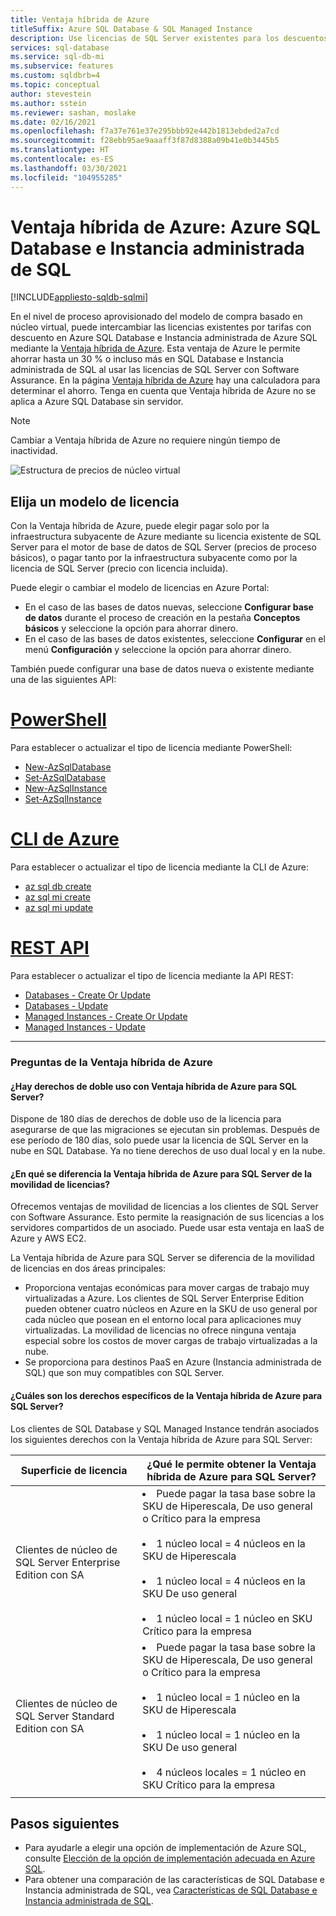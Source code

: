 ```yaml
---
title: Ventaja híbrida de Azure
titleSuffix: Azure SQL Database & SQL Managed Instance
description: Use licencias de SQL Server existentes para los descuentos de Azure SQL Database e Instancia administrada de SQL.
services: sql-database
ms.service: sql-db-mi
ms.subservice: features
ms.custom: sqldbrb=4
ms.topic: conceptual
author: stevestein
ms.author: sstein
ms.reviewer: sashan, moslake
ms.date: 02/16/2021
ms.openlocfilehash: f7a37e761e37e295bbb92e442b1813ebded2a7cd
ms.sourcegitcommit: f28ebb95ae9aaaff3f87d8388a09b41e0b3445b5
ms.translationtype: HT
ms.contentlocale: es-ES
ms.lasthandoff: 03/30/2021
ms.locfileid: "104955285"
---
```

# <a name="azure-hybrid-benefit---azure-sql-database--sql-managed-instance"></a>Ventaja híbrida de Azure: Azure SQL Database e Instancia administrada de SQL
[!INCLUDE[appliesto-sqldb-sqlmi](includes/appliesto-sqldb-sqlmi.md)]

En el nivel de proceso aprovisionado del modelo de compra basado en núcleo virtual, puede intercambiar las licencias existentes por tarifas con descuento en Azure SQL Database e Instancia administrada de Azure SQL mediante la [Ventaja híbrida de Azure](https://azure.microsoft.com/pricing/hybrid-benefit/). Esta ventaja de Azure le permite ahorrar hasta un 30 % o incluso más en SQL Database e Instancia administrada de SQL al usar las licencias de SQL Server con Software Assurance. En la página [Ventaja híbrida de Azure](https://azure.microsoft.com/pricing/hybrid-benefit/) hay una calculadora para determinar el ahorro.  Tenga en cuenta que Ventaja híbrida de Azure no se aplica a Azure SQL Database sin servidor.

> [!NOTE]
> Cambiar a Ventaja híbrida de Azure no requiere ningún tiempo de inactividad.

![Estructura de precios de núcleo virtual](./media/azure-hybrid-benefit/pricing.png)

## <a name="choose-a-license-model"></a>Elija un modelo de licencia

Con la Ventaja híbrida de Azure, puede elegir pagar solo por la infraestructura subyacente de Azure mediante su licencia existente de SQL Server para el motor de base de datos de SQL Server (precios de proceso básicos), o pagar tanto por la infraestructura subyacente como por la licencia de SQL Server (precio con licencia incluida).

Puede elegir o cambiar el modelo de licencias en Azure Portal: 
- En el caso de las bases de datos nuevas, seleccione **Configurar base de datos** durante el proceso de creación en la pestaña **Conceptos básicos** y seleccione la opción para ahorrar dinero.
- En el caso de las bases de datos existentes, seleccione **Configurar** en el menú **Configuración** y seleccione la opción para ahorrar dinero.

También puede configurar una base de datos nueva o existente mediante una de las siguientes API:

# <a name="powershell"></a>[PowerShell](#tab/azure-powershell)

Para establecer o actualizar el tipo de licencia mediante PowerShell:

- [New-AzSqlDatabase](/powershell/module/az.sql/new-azsqldatabase)
- [Set-AzSqlDatabase](/powershell/module/az.sql/set-azsqldatabase)
- [New-AzSqlInstance](/powershell/module/az.sql/new-azsqlinstance)
- [Set-AzSqlInstance](/powershell/module/az.sql/set-azsqlinstance)

# <a name="azure-cli"></a>[CLI de Azure](#tab/azure-cli)

Para establecer o actualizar el tipo de licencia mediante la CLI de Azure:

- [az sql db create](/cli/azure/sql/db#az-sql-db-create)
- [az sql mi create](/cli/azure/sql/mi#az-sql-mi-create)
- [az sql mi update](/cli/azure/sql/mi#az-sql-mi-update)

# <a name="rest-api"></a>[REST API](#tab/rest)

Para establecer o actualizar el tipo de licencia mediante la API REST:

- [Databases - Create Or Update](/rest/api/sql/databases/createorupdate)
- [Databases - Update](/rest/api/sql/databases/update)
- [Managed Instances - Create Or Update](/rest/api/sql/managedinstances/createorupdate)
- [Managed Instances - Update](/rest/api/sql/managedinstances/update)

* * *


### <a name="azure-hybrid-benefit-questions"></a>Preguntas de la Ventaja híbrida de Azure

#### <a name="are-there-dual-use-rights-with-azure-hybrid-benefit-for-sql-server"></a>¿Hay derechos de doble uso con Ventaja híbrida de Azure para SQL Server?

Dispone de 180 días de derechos de doble uso de la licencia para asegurarse de que las migraciones se ejecutan sin problemas. Después de ese período de 180 días, solo puede usar la licencia de SQL Server en la nube en SQL Database. Ya no tiene derechos de uso dual local y en la nube.

#### <a name="how-does-azure-hybrid-benefit-for-sql-server-differ-from-license-mobility"></a>¿En qué se diferencia la Ventaja híbrida de Azure para SQL Server de la movilidad de licencias?

Ofrecemos ventajas de movilidad de licencias a los clientes de SQL Server con Software Assurance. Esto permite la reasignación de sus licencias a los servidores compartidos de un asociado. Puede usar esta ventaja en IaaS de Azure y AWS EC2.

La Ventaja híbrida de Azure para SQL Server se diferencia de la movilidad de licencias en dos áreas principales:

- Proporciona ventajas económicas para mover cargas de trabajo muy virtualizadas a Azure. Los clientes de SQL Server Enterprise Edition pueden obtener cuatro núcleos en Azure en la SKU de uso general por cada núcleo que posean en el entorno local para aplicaciones muy virtualizadas. La movilidad de licencias no ofrece ninguna ventaja especial sobre los costos de mover cargas de trabajo virtualizadas a la nube.
- Se proporciona para destinos PaaS en Azure (Instancia administrada de SQL) que son muy compatibles con SQL Server.

#### <a name="what-are-the-specific-rights-of-the-azure-hybrid-benefit-for-sql-server"></a>¿Cuáles son los derechos específicos de la Ventaja híbrida de Azure para SQL Server?

Los clientes de SQL Database y SQL Managed Instance tendrán asociados los siguientes derechos con la Ventaja híbrida de Azure para SQL Server:

|Superficie de licencia|¿Qué le permite obtener la Ventaja híbrida de Azure para SQL Server?|
|---|---|
|Clientes de núcleo de SQL Server Enterprise Edition con SA|<li>Puede pagar la tasa base sobre la SKU de Hiperescala, De uso general o Crítico para la empresa</li><br><li>1 núcleo local = 4 núcleos en la SKU de Hiperescala</li><br><li>1 núcleo local = 4 núcleos en la SKU De uso general</li><br><li>1 núcleo local = 1 núcleo en SKU Crítico para la empresa</li>|
|Clientes de núcleo de SQL Server Standard Edition con SA|<li>Puede pagar la tasa base sobre la SKU de Hiperescala, De uso general o Crítico para la empresa</li><br><li>1 núcleo local = 1 núcleo en la SKU de Hiperescala</li><br><li>1 núcleo local = 1 núcleo en la SKU De uso general</li><br><li>4 núcleos locales = 1 núcleo en SKU Crítico para la empresa</li>|
|||


## <a name="next-steps"></a>Pasos siguientes

- Para ayudarle a elegir una opción de implementación de Azure SQL, consulte [Elección de la opción de implementación adecuada en Azure SQL](azure-sql-iaas-vs-paas-what-is-overview.md).
- Para obtener una comparación de las características de SQL Database e Instancia administrada de SQL, vea [Características de SQL Database e Instancia administrada de SQL](database/features-comparison.md).
